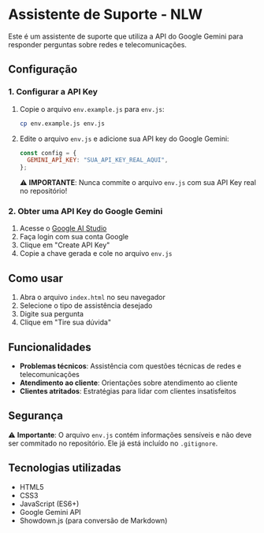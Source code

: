 # Assistente de Suporte - NLW

Este é um assistente de suporte que utiliza a API do Google Gemini para responder perguntas sobre redes e telecomunicações.

## Configuração

### 1. Configurar a API Key

1. Copie o arquivo `env.example.js` para `env.js`:

   ```bash
   cp env.example.js env.js
   ```

2. Edite o arquivo `env.js` e adicione sua API key do Google Gemini:

   ```javascript
   const config = {
     GEMINI_API_KEY: "SUA_API_KEY_REAL_AQUI",
   };
   ```

   ⚠️ **IMPORTANTE**: Nunca commite o arquivo `env.js` com sua API Key real no repositório!

### 2. Obter uma API Key do Google Gemini

1. Acesse o [Google AI Studio](https://makersuite.google.com/app/apikey)
2. Faça login com sua conta Google
3. Clique em "Create API Key"
4. Copie a chave gerada e cole no arquivo `env.js`

## Como usar

1. Abra o arquivo `index.html` no seu navegador
2. Selecione o tipo de assistência desejado
3. Digite sua pergunta
4. Clique em "Tire sua dúvida"

## Funcionalidades

- **Problemas técnicos**: Assistência com questões técnicas de redes e telecomunicações
- **Atendimento ao cliente**: Orientações sobre atendimento ao cliente
- **Clientes atritados**: Estratégias para lidar com clientes insatisfeitos

## Segurança

⚠️ **Importante**: O arquivo `env.js` contém informações sensíveis e não deve ser commitado no repositório. Ele já está incluído no `.gitignore`.

## Tecnologias utilizadas

- HTML5
- CSS3
- JavaScript (ES6+)
- Google Gemini API
- Showdown.js (para conversão de Markdown)
